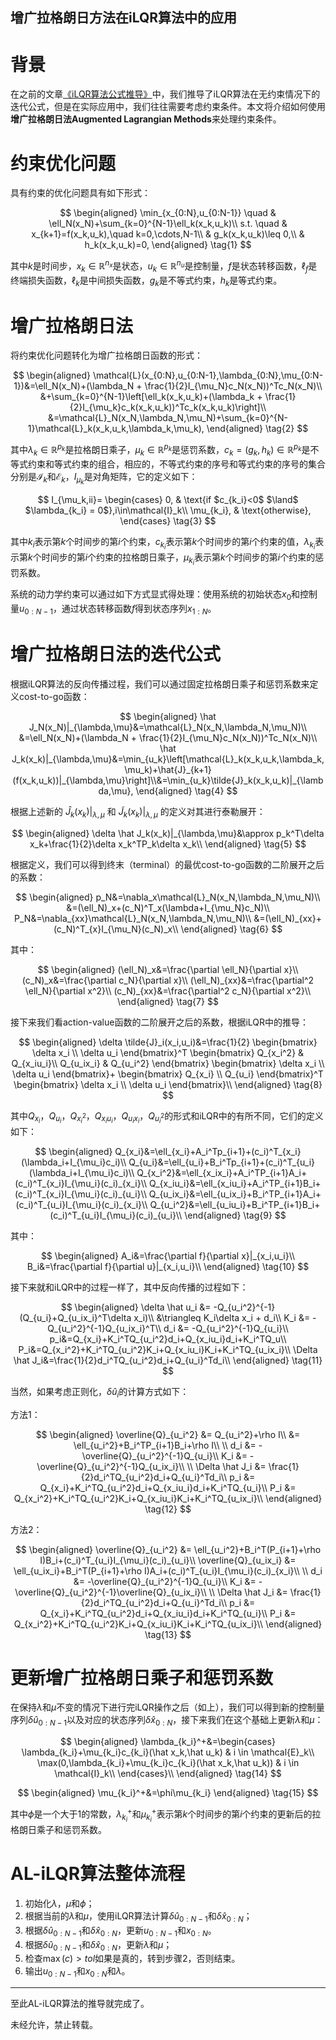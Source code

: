 ## 增广拉格朗日方法在iLQR算法中的应用

<script>
    window.MathJax = {
        tex: {
            inlineMath: [['$', '$'], ['\\(', '\\)']],
            displayMath: [['$$', '$$'], ['\\[', '\\]']],
            processEscapes: true,
            tags: 'ams'
        },
        svg: {
            fontCache: 'global'
        }
    };
</script>
<script src="https://polyfill.io/v3/polyfill.min.js?features=es6"></script>
<script id="MathJax-script" async src="https://cdn.jsdelivr.net/npm/mathjax@3/es5/tex-svg.js"></script>
<style>
    .MathJax {
        -webkit-font-smoothing: antialiased;
        -moz-osx-font-smoothing: grayscale;
    }
</style>


# 背景

在之前的文章[《iLQR算法公式推导》](https://xinyukhan.github.io/2023-10-12-iLQR算法公式推导)中，我们推导了iLQR算法在无约束情况下的迭代公式，但是在实际应用中，我们往往需要考虑约束条件。本文将介绍如何使用**增广拉格朗日法Augmented Lagrangian Methods**来处理约束条件。

# 约束优化问题

具有约束的优化问题具有如下形式：

$$
\begin{aligned}
\min_{x_{0:N},u_{0:N-1}} \quad & \ell_N(x_N)+\sum_{k=0}^{N-1}\ell_k(x_k,u_k)\\
s.t. \quad & x_{k+1}=f(x_k,u_k),\quad k=0,\cdots,N-1\\
& g_k(x_k,u_k)\leq 0,\\
& h_k(x_k,u_k)=0,
\end{aligned}
\tag{1}
$$

其中$k$是时间步，$x_k\in\mathbb{R}^{n_x}$是状态，$u_k\in\mathbb{R}^{n_u}$是控制量，$f$是状态转移函数，$\ell_f$是终端损失函数，$\ell_k$是中间损失函数，$g_k$是不等式约束，$h_k$是等式约束。

# 增广拉格朗日法

将约束优化问题转化为增广拉格朗日函数的形式：

$$
\begin{aligned}
\mathcal{L}(x_{0:N},u_{0:N-1},\lambda_{0:N},\mu_{0:N-1})&=\ell_N(x_N)+(\lambda_N + \frac{1}{2}I_{\mu_N}c_N(x_N))^Tc_N(x_N)\\
&+\sum_{k=0}^{N-1}\left[\ell_k(x_k,u_k)+(\lambda_k + \frac{1}{2}I_{\mu_k}c_k(x_k,u_k))^Tc_k(x_k,u_k)\right]\\
&=\mathcal{L}_N(x_N,\lambda_N,\mu_N)+\sum_{k=0}^{N-1}\mathcal{L}_k(x_k,u_k,\lambda_k,\mu_k),
\end{aligned}
\tag{2}
$$

其中$\lambda_k\in\mathbb{R}^{p_k}$是拉格朗日乘子，$\mu_k\in\mathbb{R}^{p_k}$是惩罚系数，$c_k=(g_k,h_k)\in\mathbb{R}^{p_k}$是不等式约束和等式约束的组合，相应的，不等式约束的序号和等式约束的序号的集合分别是$\mathcal{I}_k$和$\mathcal{E}_k$，$I_{\mu_k}$是对角矩阵，它的定义如下：

$$
I_{\mu_k,ii}= \begin{cases}
0, & \text{if $c_{k_i}<0$ $\land$ $\lambda_{k_i} = 0$},i\in\mathcal{I}_k\\
\mu_{k_i}, & \text{otherwise},
\end{cases}
\tag{3}
$$

其中$k_i$表示第$k$个时间步的第$i$个约束，$c_{k_i}$表示第$k$个时间步的第$i$个约束的值，$\lambda_{k_i}$表示第$k$个时间步的第$i$个约束的拉格朗日乘子，$\mu_{k_i}$表示第$k$个时间步的第$i$个约束的惩罚系数。

系统的动力学约束可以通过如下方式显式得处理：使用系统的初始状态$x_0$和控制量$u_{0:N-1}$，通过状态转移函数$f$得到状态序列$x_{1:N}$。

# 增广拉格朗日法的迭代公式

根据iLQR算法的反向传播过程，我们可以通过固定拉格朗日乘子和惩罚系数来定义cost-to-go函数：

$$
\begin{aligned}
\hat J_N(x_N)|_{\lambda,\mu}&=\mathcal{L}_N(x_N,\lambda_N,\mu_N)\\
&=\ell_N(x_N)+(\lambda_N + \frac{1}{2}I_{\mu_N}c_N(x_N))^Tc_N(x_N)\\
\hat J_k(x_k)|_{\lambda,\mu}&=\min_{u_k}\left[\mathcal{L}_k(x_k,u_k,\lambda_k,\mu_k)+\hat{J}_{k+1}(f(x_k,u_k))|_{\lambda,\mu}\right]\\&=\min_{u_k}\tilde{J}_k(x_k,u_k)|_{\lambda,\mu},
\end{aligned}
\tag{4}
$$

根据上述新的 $\hat J_k(x_k)\big|_{\lambda,\mu}$ 和 $\tilde J_k(x_k)\big|_{\lambda,\mu}$ 的定义对其进行泰勒展开：

$$
\begin{aligned}
\delta \hat J_k(x_k)|_{\lambda,\mu}&\approx p_k^T\delta x_k+\frac{1}{2}\delta x_k^TP_k\delta x_k\\
\end{aligned}
\tag{5}
$$

根据定义，我们可以得到终末（terminal）的最优cost-to-go函数的二阶展开之后的系数：

$$
\begin{aligned}
p_N&=\nabla_x\mathcal{L}_N(x_N,\lambda_N,\mu_N)\\
&=(\ell_N)_x+(c_N)^T_x(\lambda+I_{\mu_N}c_N)\\
P_N&=\nabla_{xx}\mathcal{L}_N(x_N,\lambda_N,\mu_N)\\
&=(\ell_N)_{xx}+(c_N)^T_{x}I_{\mu_N}(c_N)_x\\
\end{aligned}
\tag{6}
$$

其中：

$$
\begin{aligned}
(\ell_N)_x&=\frac{\partial \ell_N}{\partial x}\\
(c_N)_x&=\frac{\partial c_N}{\partial x}\\
(\ell_N)_{xx}&=\frac{\partial^2 \ell_N}{\partial x^2}\\
(c_N)_{xx}&=\frac{\partial^2 c_N}{\partial x^2}\\
\end{aligned}
\tag{7}
$$

接下来我们看action-value函数的二阶展开之后的系数，根据iLQR中的推导：

$$
\begin{aligned}
\delta \tilde{J}_i(x_i,u_i)&=\frac{1}{2}
\begin{bmatrix}
\delta x_i \\ \delta u_i
\end{bmatrix}^T
\begin{bmatrix}
Q_{x_i^2} & Q_{x_iu_i}\\
Q_{u_ix_i} & Q_{u_i^2}
\end{bmatrix}
\begin{bmatrix}
\delta x_i \\ \delta u_i
\end{bmatrix}+
\begin{bmatrix}
Q_{x_i} \\ Q_{u_i}
\end{bmatrix}^T
\begin{bmatrix}
\delta x_i \\ \delta u_i
\end{bmatrix}\\
\end{aligned}
\tag{8}
$$

其中$Q_{x_i}$，$Q_{u_i}$，$Q_{x_i^2}$，$Q_{x_iu_i}$，$Q_{u_ix_i}$，$Q_{u_i^2}$的形式和iLQR中的有所不同，它们的定义如下：

$$
\begin{aligned} 
    Q_{x_i}&=\ell_{x_i}+A_i^Tp_{i+1}+(c_i)^T_{x_i}(\lambda_i+I_{\mu_i}c_i)\\ 
    Q_{u_i}&=\ell_{u_i}+B_i^Tp_{i+1}+(c_i)^T_{u_i}(\lambda_i+I_{\mu_i}c_i)\\ 
    Q_{x_i^2}&=\ell_{x_ix_i}+A_i^TP_{i+1}A_i+(c_i)^T_{x_i}I_{\mu_i}(c_i)_{x_i}\\ 
    Q_{x_iu_i}&=\ell_{x_iu_i}+A_i^TP_{i+1}B_i+(c_i)^T_{x_i}I_{\mu_i}(c_i)_{u_i}\\ 
    Q_{u_ix_i}&=\ell_{u_ix_i}+B_i^TP_{i+1}A_i+(c_i)^T_{u_i}I_{\mu_i}(c_i)_{x_i}\\ 
    Q_{u_i^2}&=\ell_{u_iu_i}+B_i^TP_{i+1}B_i+(c_i)^T_{u_i}I_{\mu_i}(c_i)_{u_i}\\ 
\end{aligned} 
\tag{9} 
$$

其中：

$$
\begin{aligned}
A_i&=\frac{\partial f}{\partial x}|_{x_i,u_i}\\
B_i&=\frac{\partial f}{\partial u}|_{x_i,u_i}\\
\end{aligned}
\tag{10}
$$

接下来就和iLQR中的过程一样了，其中反向传播的过程如下：

$$
\begin{aligned}
\delta \hat u_i &= -Q_{u_i^2}^{-1}(Q_{u_i}+Q_{u_ix_i}^T\delta x_i)\\
&\triangleq K_i\delta x_i + d_i\\
K_i &= -Q_{u_i^2}^{-1}Q_{u_ix_i}^T\\
d_i &= -Q_{u_i^2}^{-1}Q_{u_i}\\
p_i&=Q_{x_i}+K_i^TQ_{u_i^2}d_i+Q_{x_iu_i}d_i+K_i^TQ_u\\
P_i&=Q_{x_i^2}+K_i^TQ_{u_i^2}K_i+Q_{x_iu_i}K_i+K_i^TQ_{u_ix_i}\\
\Delta \hat J_i&=\frac{1}{2}d_i^TQ_{u_i^2}d_i+Q_{u_i}^Td_i\\
\end{aligned}
\tag{11}
$$

当然，如果考虑正则化，$\delta \hat u_i$的计算方式如下：


方法1：

$$
\begin{aligned}
\overline{Q}_{u_i^2} &= Q_{u_i^2}+\rho I\\
&= \ell_{u_i^2}+B_i^TP_{i+1}B_i+\rho I\\
\\
d_i &= -\overline{Q}_{u_i^2}^{-1}Q_{u_i}\\
K_i &= -\overline{Q}_{u_i^2}^{-1}Q_{u_ix_i}\\
\\
\Delta \hat J_i &= \frac{1}{2}d_i^TQ_{u_i^2}d_i+Q_{u_i}^Td_i\\
p_i &= Q_{x_i}+K_i^TQ_{u_i^2}d_i+Q_{x_iu_i}d_i+K_i^TQ_{u_i}\\
P_i &= Q_{x_i^2}+K_i^TQ_{u_i^2}K_i+Q_{x_iu_i}K_i+K_i^TQ_{u_ix_i}\\
\end{aligned}
\tag{12}
$$

方法2：

$$
\begin{aligned}
\overline{Q}_{u_i^2} &= \ell_{u_i^2}+B_i^T(P_{i+1}+\rho I)B_i+(c_i)^T_{u_i}I_{\mu_i}(c_i)_{u_i}\\ \overline{Q}_{u_ix_i} &= \ell_{u_ix_i}+B_i^T(P_{i+1}+\rho I)A_i+(c_i)^T_{u_i}I_{\mu_i}(c_i)_{x_i}\\
\\
d_i &= -\overline{Q}_{u_i^2}^{-1}Q_{u_i}\\
K_i &= -\overline{Q}_{u_i^2}^{-1}\overline{Q}_{u_ix_i}\\
\\
\Delta \hat J_i &= \frac{1}{2}d_i^TQ_{u_i^2}d_i+Q_{u_i}^Td_i\\
p_i &= Q_{x_i}+K_i^TQ_{u_i^2}d_i+Q_{x_iu_i}d_i+K_i^TQ_{u_i}\\
P_i &= Q_{x_i^2}+K_i^TQ_{u_i^2}K_i+Q_{x_iu_i}K_i+K_i^TQ_{u_ix_i}\\
\end{aligned}
\tag{13}
$$

# 更新增广拉格朗日乘子和惩罚系数

在保持$\lambda$和$\mu$不变的情况下进行完iLQR操作之后（如上），我们可以得到新的控制量序列$\delta \hat u_{0:N-1}$以及对应的状态序列$\delta \hat x_{0:N}$，接下来我们在这个基础上更新$\lambda$和$\mu$：

$$
\begin{aligned}
\lambda_{k_i}^+&=\begin{cases}
\lambda_{k_i}+\mu_{k_i}c_{k_i}(\hat x_k,\hat u_k) & i \in \mathcal{E}_k\\
\max(0,\lambda_{k_i}+\mu_{k_i}c_{k_i}(\hat x_k,\hat u_k)) & i \in \mathcal{I}_k\\
\end{cases}\\
\end{aligned}
\tag{14}
$$

$$
\begin{aligned}
\mu_{k_i}^+&=\phi\mu_{k_i}
\end{aligned}
\tag{15}
$$

其中$\phi$是一个大于1的常数，$\lambda_{k_i}^+$和$\mu_{k_i}^+$表示第$k$个时间步的第$i$个约束的更新后的拉格朗日乘子和惩罚系数。

# AL-iLQR算法整体流程

1. 初始化$\lambda$，$\mu$和$\phi$；
2. 根据当前的$\lambda$和$\mu$，使用iLQR算法计算$\delta \hat u_{0:N-1}$和$\delta \hat x_{0:N}$；
4. 根据$\delta \hat u_{0:N-1}$和$\delta \hat x_{0:N}$，更新$u_{0:N-1}$和$x_{0:N}$。
5. 根据$\delta \hat u_{0:N-1}$和$\delta \hat x_{0:N}$，更新$\lambda$和$\mu$；
6. 检查$\max(c) > tol$如果是真的，转到步骤2，否则结束。
7. 输出$u_{0:N-1}$和$x_{0:N}$和$\lambda$。

---

至此AL-iLQR算法的推导就完成了。


未经允许，禁止转载。
